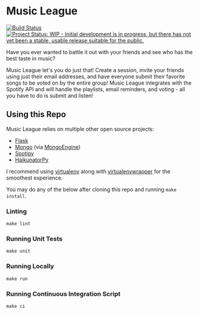 # Music League
[![Build Status](https://travis-ci.org/nathancoleman/feedback.svg?branch=master)](https://travis-ci.org/nathancoleman/feedback)
[![Project Status: WIP - Initial development is in progress, but there has not yet been a stable, usable release suitable for the public.](http://www.repostatus.org/badges/latest/wip.svg)](http://www.repostatus.org/#wip)

Have you ever wanted to battle it out with your friends and see who has the
best taste in music?

Music League let's you do just that! Create a session, invite your friends using
just their email addresses, and have everyone submit their favorite songs to be
voted on by the entire group! Music League integrates with the Spotify API and will
handle the playlists, email reminders, and voting - all you have to do is
submit and listen!

## Using this Repo
Music League relies on multiple other open source projects:
- [Flask](http://flask.pocoo.org/)
- [Mongo](https://www.mongodb.org/) (via [MongoEngine](http://mongoengine.org/))
- [Spotipy](http://spotipy.readthedocs.io/en/latest/)
- [HaikunatorPy](https://github.com/Atrox/haikunatorpy)

I recommend using [virtualenv](http://www.virtualenv.org/en/latest/) along with
[virtualenvwrapper](http://virtualenvwrapper.readthedocs.org/en/latest/) for
the smoothest experience.

You may do any of the below after cloning this repo and running ```make install```.

### Linting
```
make lint
```

### Running Unit Tests
```
make unit
```

### Running Locally
```
make run
```

### Running Continuous Integration Script
```
make ci
```
